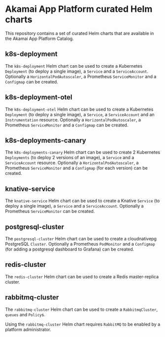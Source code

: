 # Akamai App Platform curated Helm charts

This repository contains a set of curated Helm charts that are available in the Akamai App Platform Catalog.

## k8s-deployment

The `k8s-deployment` Helm chart can be used to create a Kubernetes `Deployment` (to deploy a single image), a `Service` and a `ServiceAccount`. Optionally a `HorizontalPodAutoscaler`, a Prometheus `ServiceMonitor` and a `Configmap` can be created.

## k8s-deployment-otel

The `k8s-deployment-otel` Helm chart can be used to create a Kubernetes `Deployment` (to deploy a single image), a `Service`, a `ServiceAccount` and an `Instrumentation` resource. Optionally a `HorizontalPodAutoscaler`, a Prometheus `ServiceMonitor` and a `Configmap` can be created.

## k8s-deployments-canary

The `k8s-deployments-canary` Helm chart can be used to create 2 Kubernetes `Deployments` (to deploy 2 versions of an image), a `Service` and a `ServiceAccount` resource. Optionally a `HorizontalPodAutoscaler`, a Prometheus `ServiceMonitor` and a `Configmap` (for each version) can be created.

## knative-service

The `knative-service` Helm chart can be used to create a Knative `Service` (to deploy a single image), a `Service` and a  `ServiceAccount`. Optionally a Prometheus `ServiceMonitor` can be created.

## postgresql-cluster

The `postgresql-cluster` Helm chart can be used to create a cloudnativepg PostgreSQL `Cluster`. Optionally a Prometheus `PodMonitor` and a `Configmap` (for adding a postgresql dashboard to Grafana) can be created.

## redis-cluster

The `redis-cluster` Helm chart can be used to create a Redis master-replica cluster.

## rabbitmq-cluster

The `rabbitmq-cluster` Helm chart can be used to create a `RabbitmqCluster`, `queues` and `Policy`s.

Using the `rabbitmq-cluster` Helm chart requires `RabbitMQ` to be enabled by a platform administrator.

